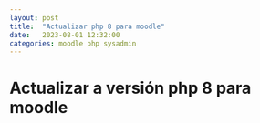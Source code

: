 ```yaml
---
layout: post
title:  "Actualizar php 8 para moodle"
date:   2023-08-01 12:32:00
categories: moodle php sysadmin
---
```

# Actualizar a versión php 8 para moodle


